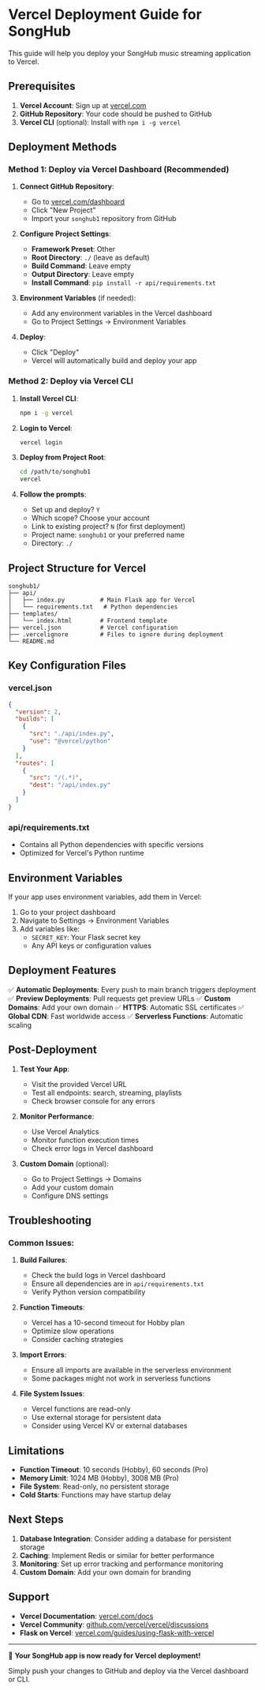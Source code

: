 # Vercel Deployment Guide for SongHub

This guide will help you deploy your SongHub music streaming application to Vercel.

## Prerequisites

1. **Vercel Account**: Sign up at [vercel.com](https://vercel.com)
2. **GitHub Repository**: Your code should be pushed to GitHub
3. **Vercel CLI** (optional): Install with `npm i -g vercel`

## Deployment Methods

### Method 1: Deploy via Vercel Dashboard (Recommended)

1. **Connect GitHub Repository**:
   - Go to [vercel.com/dashboard](https://vercel.com/dashboard)
   - Click "New Project"
   - Import your `songhub1` repository from GitHub

2. **Configure Project Settings**:
   - **Framework Preset**: Other
   - **Root Directory**: `./` (leave as default)
   - **Build Command**: Leave empty
   - **Output Directory**: Leave empty
   - **Install Command**: `pip install -r api/requirements.txt`

3. **Environment Variables** (if needed):
   - Add any environment variables in the Vercel dashboard
   - Go to Project Settings → Environment Variables

4. **Deploy**:
   - Click "Deploy"
   - Vercel will automatically build and deploy your app

### Method 2: Deploy via Vercel CLI

1. **Install Vercel CLI**:
   ```bash
   npm i -g vercel
   ```

2. **Login to Vercel**:
   ```bash
   vercel login
   ```

3. **Deploy from Project Root**:
   ```bash
   cd /path/to/songhub1
   vercel
   ```

4. **Follow the prompts**:
   - Set up and deploy? `Y`
   - Which scope? Choose your account
   - Link to existing project? `N` (for first deployment)
   - Project name: `songhub1` or your preferred name
   - Directory: `./`

## Project Structure for Vercel

```
songhub1/
├── api/
│   ├── index.py          # Main Flask app for Vercel
│   └── requirements.txt   # Python dependencies
├── templates/
│   └── index.html        # Frontend template
├── vercel.json           # Vercel configuration
├── .vercelignore         # Files to ignore during deployment
└── README.md
```

## Key Configuration Files

### vercel.json
```json
{
  "version": 2,
  "builds": [
    {
      "src": "./api/index.py",
      "use": "@vercel/python"
    }
  ],
  "routes": [
    {
      "src": "/(.*)",
      "dest": "/api/index.py"
    }
  ]
}
```

### api/requirements.txt
- Contains all Python dependencies with specific versions
- Optimized for Vercel's Python runtime

## Environment Variables

If your app uses environment variables, add them in Vercel:

1. Go to your project dashboard
2. Navigate to Settings → Environment Variables
3. Add variables like:
   - `SECRET_KEY`: Your Flask secret key
   - Any API keys or configuration values

## Deployment Features

✅ **Automatic Deployments**: Every push to main branch triggers deployment
✅ **Preview Deployments**: Pull requests get preview URLs
✅ **Custom Domains**: Add your own domain
✅ **HTTPS**: Automatic SSL certificates
✅ **Global CDN**: Fast worldwide access
✅ **Serverless Functions**: Automatic scaling

## Post-Deployment

1. **Test Your App**:
   - Visit the provided Vercel URL
   - Test all endpoints: search, streaming, playlists
   - Check browser console for any errors

2. **Monitor Performance**:
   - Use Vercel Analytics
   - Monitor function execution times
   - Check error logs in Vercel dashboard

3. **Custom Domain** (optional):
   - Go to Project Settings → Domains
   - Add your custom domain
   - Configure DNS settings

## Troubleshooting

### Common Issues:

1. **Build Failures**:
   - Check the build logs in Vercel dashboard
   - Ensure all dependencies are in `api/requirements.txt`
   - Verify Python version compatibility

2. **Function Timeouts**:
   - Vercel has a 10-second timeout for Hobby plan
   - Optimize slow operations
   - Consider caching strategies

3. **Import Errors**:
   - Ensure all imports are available in the serverless environment
   - Some packages might not work in serverless functions

4. **File System Issues**:
   - Vercel functions are read-only
   - Use external storage for persistent data
   - Consider using Vercel KV or external databases

## Limitations

- **Function Timeout**: 10 seconds (Hobby), 60 seconds (Pro)
- **Memory Limit**: 1024 MB (Hobby), 3008 MB (Pro)
- **File System**: Read-only, no persistent storage
- **Cold Starts**: Functions may have startup delay

## Next Steps

1. **Database Integration**: Consider adding a database for persistent storage
2. **Caching**: Implement Redis or similar for better performance
3. **Monitoring**: Set up error tracking and performance monitoring
4. **Custom Domain**: Add your own domain for branding

## Support

- **Vercel Documentation**: [vercel.com/docs](https://vercel.com/docs)
- **Vercel Community**: [github.com/vercel/vercel/discussions](https://github.com/vercel/vercel/discussions)
- **Flask on Vercel**: [vercel.com/guides/using-flask-with-vercel](https://vercel.com/guides/using-flask-with-vercel)

---

🚀 **Your SongHub app is now ready for Vercel deployment!**

Simply push your changes to GitHub and deploy via the Vercel dashboard or CLI.